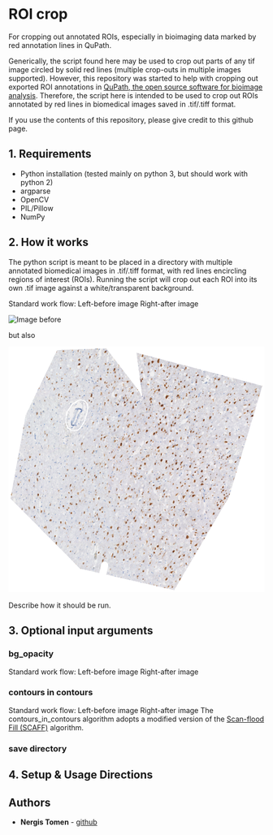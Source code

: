 # ROI crop
For cropping out annotated ROIs, especially in bioimaging data marked by red annotation lines in QuPath.

Generically, the script found here may be used to crop out parts of any tif image circled by solid red lines (multiple crop-outs in multiple images supported). However, this repository was started to help with cropping out exported ROI annotations in [QuPath, the open source software for bioimage analysis](https://github.com/qupath/qupath). Therefore, the script here is intended to be used to crop out ROIs annotated by red lines in biomedical images saved in .tif/.tiff format.

If you use the contents of this repository, please give credit to this github page.

## 1. Requirements
- Python installation (tested mainly on python 3, but should work with python 2)
- argparse
- OpenCV
- PIL/Pillow
- NumPy

## 2. How it works
The python script is meant to be placed in a directory with multiple annotated biomedical images in .tif/.tiff format, with red lines encircling regions of interest (ROIs). Running the script will crop out each ROI into its own .tif image against a white/transparent background.

Standard work flow:
Left-before image
Right-after image

![Image before](https://github.com/ntomen/ROI_crop/blob/master/readme/original_image.png)

but also

![Image after](https://github.com/ntomen/ROI_crop/blob/master/readme/original_image_ROI_1.tif)

Describe how it should be run.

## 3. Optional input arguments

### bg_opacity
Standard work flow:
Left-before image
Right-after image

### contours in contours
Standard work flow:
Left-before image
Right-after image
The contours_in_contours algorithm adopts a modified version of the [Scan-flood Fill (SCAFF)](https://github.com/SherylHYX/Scan-flood-Fill) algorithm.

### save directory

## 4. Setup & Usage Directions

## Authors

* **Nergis Tomen** - [github](https://github.com/ntomen)
